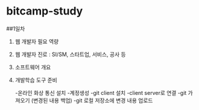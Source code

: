 # bitcamp-study

##1일차

1) 웹 개발자 필요 역량

2) 웹 개발자 진로 : SI/SM, 스타트업, 서비스, 공사 등

3) 소프트웨어 개요

	
4) 개발학습 도구 준비

	<webEx> 
	-온라인 화상 통신 설치	
	<git hub>
	-계정생성
	-git client 설치
	-client server로 연결
	-git 가져오기 (변경된 내용 백업)
	-git 로컬 저장소에 변경 내용 업로드
		 